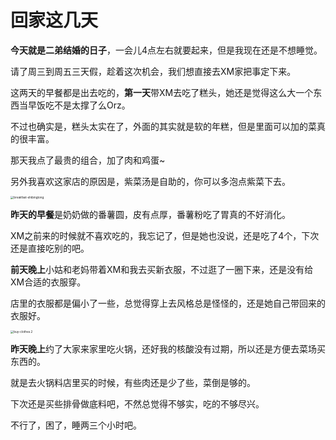 # 回家这几天

**今天就是二弟结婚的日子**，一会儿4点左右就要起来，但是我现在还是不想睡觉。

请了周三到周五三天假，趁着这次机会，我们想直接去XM家把事定下来。

这两天的早餐都是出去吃的，**第一天**带XM去吃了糕头，她还是觉得这么大一个东西当早饭吃不是太撑了么Orz。

不过也确实是，糕头太实在了，外面的其实就是软的年糕，但是里面可以加的菜真的很丰富。

那天我点了最贵的组合，加了肉和鸡蛋~

另外我喜欢这家店的原因是，紫菜汤是自助的，你可以多泡点紫菜下去。

<img src="E:\Workspace\Gitspace\BF-Wiki\local\imgs\2022-06-07-Hot-Pot\breakfast-shibingtong.jpg" alt="breakfast-shibingtong" style="zoom:33%;" />

**昨天的早餐**是奶奶做的番薯圆，皮有点厚，番薯粉吃了胃真的不好消化。

XM之前来的时候就不喜欢吃的，我忘记了，但是她也没说，还是吃了4个，下次还是直接吃别的吧。

**前天晚上**小姑和老妈带着XM和我去买新衣服，不过逛了一圈下来，还是没有给XM合适的衣服穿。

店里的衣服都是偏小了一些，总觉得穿上去风格总是怪怪的，还是她自己带回来的衣服好。

<img src="E:\Workspace\Gitspace\BF-Wiki\local\imgs\2022-06-07-Hot-Pot\buy-clothes.2.jpg" alt="buy-clothes.2" style="zoom:33%;" />

**昨天晚上**约了大家来家里吃火锅，还好我的核酸没有过期，所以还是方便去菜场买东西的。

就是去火锅料店里买的时候，有些肉还是少了些，菜倒是够的。

下次还是买些排骨做底料吧，不然总觉得不够实，吃的不够尽兴。

不行了，困了，睡两三个小时吧。



